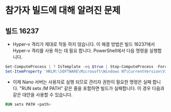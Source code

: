 # <a name="known-issues-for-insider-builds"></a>참가자 빌드에 대해 알려진 문제

## <a name="build-16237"></a>빌드 16237

- Hyper-v 격리가 제대로 작동 하지 않습니다. 이 해결 방법은 빌드 16237에서 Hyper-v 격리를 사용 하는 데 필요 합니다. PowerShell에서 다음 명령을 실행합니다.

```PowerShell
Get-ComputeProcess | ? IsTemplate -eq $true | Stop-ComputeProcess -Force
Set-ItemProperty 'HKLM:\SOFTWARE\Microsoft\Windows NT\CurrentVersion\Virtualization\Containers\' -Name TemplateVmCount -Type dword -Value 0 -Force
```

- 이제 Nano 서버는 사용자로 실행 되므로 관리자 권한이 필요한 명령은 실패 합니다. "RUN setx /M PATH" 같은 줄을 포함하면 빌드가 실패합니다. 이 경우 다음과 같은 대안을 사용할 수 있습니다.

```dockerfile
RUN setx PATH <path>
```
